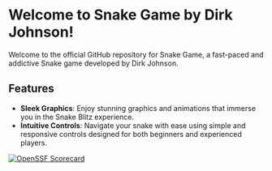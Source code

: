 # Welcome to Snake Game by Dirk Johnson!


Welcome to the official GitHub repository for Snake Game, a fast-paced and addictive Snake game developed by Dirk Johnson. 
## Features

- **Sleek Graphics**: Enjoy stunning graphics and animations that immerse you in the Snake Blitz experience.
- **Intuitive Controls**: Navigate your snake with ease using simple and responsive controls designed for both beginners and experienced players.

[![OpenSSF Scorecard](htt‌ps://api.securityscorecards.dev/projects/github.com/DirkJohnson4/Security-Lab-3/badge)](htt‌ps://securityscorecards.dev/viewer/?uri=github.com/DirkJohnson4/Security-Lab-3)
